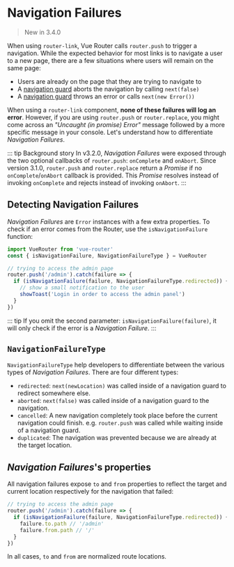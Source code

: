 # Navigation Failures

> New in 3.4.0

When using `router-link`, Vue Router calls `router.push` to trigger a navigation. While the expected behavior for most links is to navigate a user to a new page, there are a few situations where users will remain on the same page:

- Users are already on the page that they are trying to navigate to
- A [navigation guard](./navigation-guards.md) aborts the navigation by calling `next(false)`
- A [navigation guard](./navigation-guards.md) throws an error or calls `next(new Error())`

When using a `router-link` component, **none of these failures will log an error**. However, if you are using `router.push` or `router.replace`, you might come across an _"Uncaught (in promise) Error"_ message followed by a more specific message in your console. Let's understand how to differentiate _Navigation Failures_.

::: tip Background story
In v3.2.0, _Navigation Failures_ were exposed through the two optional callbacks of `router.push`: `onComplete` and `onAbort`. Since version 3.1.0, `router.push` and `router.replace` return a _Promise_ if no `onComplete`/`onAbort` callback is provided. This _Promise_ resolves instead of invoking `onComplete` and rejects instead of invoking `onAbort`.
:::

## Detecting Navigation Failures

_Navigation Failures_ are `Error` instances with a few extra properties. To check if an error comes from the Router, use the `isNavigationFailure` function:

```js
import VueRouter from 'vue-router'
const { isNavigationFailure, NavigationFailureType } = VueRouter

// trying to access the admin page
router.push('/admin').catch(failure => {
  if (isNavigationFailure(failure, NavigationFailureType.redirected)) {
    // show a small notification to the user
    showToast('Login in order to access the admin panel')
  }
})
```

::: tip
If you omit the second parameter: `isNavigationFailure(failure)`, it will only check if the error is a _Navigation Failure_.
:::

## `NavigationFailureType`

`NavigationFailureType` help developers to differentiate between the various types of _Navigation Failures_. There are four different types:

- `redirected`: `next(newLocation)` was called inside of a navigation guard to redirect somewhere else.
- `aborted`: `next(false)` was called inside of a navigation guard to the navigation.
- `cancelled`: A new navigation completely took place before the current navigation could finish. e.g. `router.push` was called while waiting inside of a navigation guard.
- `duplicated`: The navigation was prevented because we are already at the target location.

## _Navigation Failures_'s properties

All navigation failures expose `to` and `from` properties to reflect the target and current location respectively for the navigation that failed:

```js
// trying to access the admin page
router.push('/admin').catch(failure => {
  if (isNavigationFailure(failure, NavigationFailureType.redirected)) {
    failure.to.path // '/admin'
    failure.from.path // '/'
  }
})
```

In all cases, `to` and `from` are normalized route locations.
